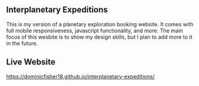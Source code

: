 ## Interplanetary Expeditions ##

This is my version of a planetary exploration booking website.  It comes with 
full mobile responsiveness, javascript functionality, and more.  The main focus
of this wesbite is to show my design skills, but I plan to add more to it in the future.

## Live Website ##

https://dominicfisher18.github.io/interplanetary-expeditions/